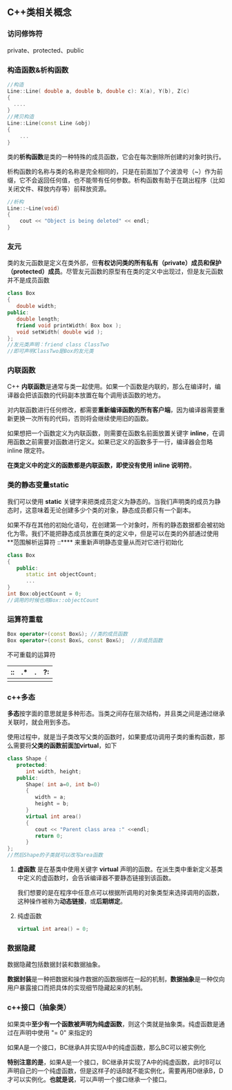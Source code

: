 ## C++类相关概念


### 访问修饰符

private、protected、public

### 构造函数&析构函数

```c++
//构造
Line::Line( double a, double b, double c): X(a), Y(b), Z(c)
{
  ....
}
//拷贝构造
Line::Line(const Line &obj)
{
    ...
}
```

类的**析构函数**是类的一种特殊的成员函数，它会在每次删除所创建的对象时执行。

析构函数的名称与类的名称是完全相同的，只是在前面加了个波浪号（~）作为前缀，它不会返回任何值，也不能带有任何参数。析构函数有助于在跳出程序（比如关闭文件、释放内存等）前释放资源。

```c++
//析构
Line::~Line(void)
{
    cout << "Object is being deleted" << endl;
}
```

### 友元

类的友元函数是定义在类外部，但**有权访问类的所有私有（private）成员和保护（protected）成员**。尽管友元函数的原型有在类的定义中出现过，但是友元函数并不是成员函数

```c++
class Box
{
   double width;
public:
   double length;
   friend void printWidth( Box box );
   void setWidth( double wid );
};
//友元类声明：friend class ClassTwo
//即可声明ClassTwo是Box的友元类
```

### 内联函数

C++ **内联函数**是通常与类一起使用。如果一个函数是内联的，那么在编译时，编译器会把该函数的代码副本放置在每个调用该函数的地方。

对内联函数进行任何修改，都需要**重新编译函数的所有客户端**，因为编译器需要重新更换一次所有的代码，否则将会继续使用旧的函数。

如果想把一个函数定义为内联函数，则需要在函数名前面放置关键字 **inline**，在调用函数之前需要对函数进行定义。如果已定义的函数多于一行，编译器会忽略 inline 限定符。

**在类定义中的定义的函数都是内联函数，即使没有使用 inline 说明符**。

### 类的静态变量static

我们可以使用 **static** 关键字来把类成员定义为静态的。当我们声明类的成员为静态时，这意味着无论创建多少个类的对象，静态成员都只有一个副本。

如果不存在其他的初始化语句，在创建第一个对象时，所有的静态数据都会被初始化为零。我们不能把静态成员放置在类的定义中，但是可以在类的外部通过使用**范围解析运算符 ::**** 来重新声明静态变量从而对它进行初始化

```c++
class Box
{
   public:
      static int objectCount;
	  ...
}
int Box:objectCount = 0;
//调用的时候也用Box::objectCount
```

### 运算符重载

```c++
Box operator+(const Box&); //类的成员函数
Box operator+(const Box&, const Box&);  //非成员函数
```

不可重载的运算符

| ::   | .*   | .    | ?:   |
| ---- | ---- | ---- | ---- |
|      |      |      |      |

### c++多态

**多态**按字面的意思就是多种形态。当类之间存在层次结构，并且类之间是通过继承关联时，就会用到多态。

使用过程中，就是当子类改写父类的函数时，如果要成功调用子类的重构函数，那么需要将**父类的函数前面加virtual**，如下

```c++
class Shape {
   protected:
      int width, height;
   public:
      Shape( int a=0, int b=0)
      {
         width = a;
         height = b;
      }
      virtual int area()
      {
         cout << "Parent class area :" <<endl;
         return 0;
      }
};
//然后Shape的子类就可以改写area函数
```

1. **虚函数** 是在基类中使用关键字 **virtual** 声明的函数。在派生类中重新定义基类中定义的虚函数时，会告诉编译器不要静态链接到该函数。

   我们想要的是在程序中任意点可以根据所调用的对象类型来选择调用的函数，这种操作被称为**动态链接**，或**后期绑定**。

2. 纯虚函数

   ```c++
   virtual int area() = 0;
   ```

### 数据隐藏

数据隐藏包括数据封装和数据抽象。

**数据封装**是一种把数据和操作数据的函数捆绑在一起的机制，**数据抽象**是一种仅向用户暴露接口而把具体的实现细节隐藏起来的机制。

### c++接口（抽象类）

如果类中**至少有一个函数被声明为纯虚函数**，则这个类就是抽象类。纯虚函数是通过在声明中使用 "= 0" 来指定的

如果A是一个接口，BC继承A并实现A中的纯虚函数，那么BC可以被实例化

**特别注意的是**，如果A是一个接口，BC继承并实现了A中的纯虚函数，此时B可以声明自己的一个纯虚函数，但是这样子的话B就不能实例化，需要再用D继承B，D才可以实例化。**也就是说**，可以声明一个接口继承一个接口。
